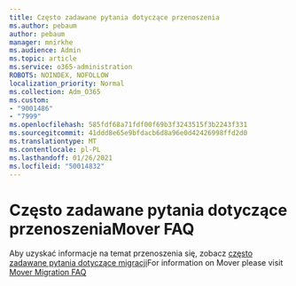 ```yaml
---
title: Często zadawane pytania dotyczące przenoszenia
ms.author: pebaum
author: pebaum
manager: mnirkhe
ms.audience: Admin
ms.topic: article
ms.service: o365-administration
ROBOTS: NOINDEX, NOFOLLOW
localization_priority: Normal
ms.collection: Adm_O365
ms.custom:
- "9001486"
- "7999"
ms.openlocfilehash: 585fdf68a71fdf00f69b3f3243515f3b2243f331
ms.sourcegitcommit: 41ddd8e65e9bfdacb6d8a96e0d42426998ffd2d0
ms.translationtype: MT
ms.contentlocale: pl-PL
ms.lasthandoff: 01/26/2021
ms.locfileid: "50014832"
---
```

# <a name="mover-faq"></a><span data-ttu-id="87c4e-102">Często zadawane pytania dotyczące przenoszenia</span><span class="sxs-lookup"><span data-stu-id="87c4e-102">Mover FAQ</span></span>

<span data-ttu-id="87c4e-103">Aby uzyskać informacje na temat przenoszenia się, zobacz [często zadawane pytania dotyczące migracji](https://docs.microsoft.com/sharepointmigration/mover-migration-faq)</span><span class="sxs-lookup"><span data-stu-id="87c4e-103">For information on Mover please visit [Mover Migration FAQ](https://docs.microsoft.com/sharepointmigration/mover-migration-faq)</span></span>
